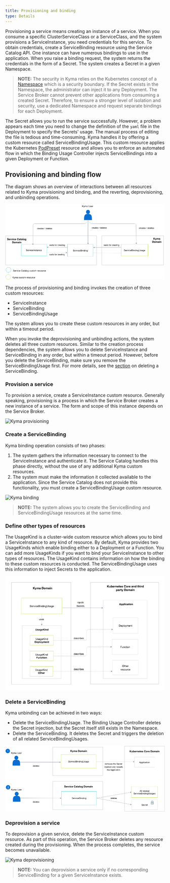 ```yaml
---
title: Provisioning and binding
type: Details
---
```


Provisioning a service means creating an instance of a service. When you consume a specific ClusterServiceClass or a ServiceClass, and the system provisions a ServiceInstance, you need credentials for this service. To obtain credentials, create a ServiceBinding resource using the Service Catalog API. One instance can have numerous bindings to use in the application. When you raise a binding request, the system returns the credentials in the form of a Secret. The system creates a Secret in a given Namespace.

> **NOTE:** The security in Kyma relies on the Kubernetes concept of a [Namespace](https://kubernetes.io/docs/concepts/overview/working-with-objects/namespaces/) which is a security boundary. If the Secret exists in the Namespace, the administrator can inject it to any Deployment. The Service Broker cannot prevent other applications from consuming a created Secret. Therefore, to ensure a stronger level of isolation and security, use a dedicated Namespace and request separate bindings for each Deployment.

The Secret allows you to run the service successfully. However, a problem appears each time you need to change the definition of the `yaml` file in the Deployment to specify the Secrets' usage. The manual process of editing the file is tedious and time-consuming. Kyma handles it by offering a custom resource called ServiceBindingUsage. This custom resource applies the Kubernetes [PodPreset](https://kubernetes.io/docs/concepts/workloads/pods/podpreset/) resource and allows you to enforce an automated flow in which the Binding Usage Controller injects ServiceBindings into a given Deployment or Function.


## Provisioning and binding flow

The diagram shows an overview of interactions between all resources related to Kyma provisioning and binding, and the reverting, deprovisioning, and unbinding operations.

![Kyma provisioning and binding](./assets/provisioning-and-binding.png)

The process of provisioning and binding invokes the creation of three custom resources:
- ServiceInstance
- ServiceBinding
- ServiceBindingUsage

The system allows you to create these custom resources in any order, but within a timeout period.

When you invoke the deprovisioning and unbinding actions, the system deletes all three custom resources. Similar to the creation process dependencies, the system allows you to delete ServiceInstance and ServiceBinding in any order, but within a timeout period. However, before you delete the ServiceBinding, make sure you remove the ServiceBindingUsage first. For more details, see the [section](#details-provisioning-and-binding-delete-a-servicebinding) on deleting a ServiceBinding.

### Provision a service

To provision a service, create a ServiceInstance custom resource. Generally speaking, provisioning is a process in which the Service Broker creates a new instance of a service. The form and scope of this instance depends on the Service Broker.

![Kyma provisioning](./assets/provisioning.png)

### Create a ServiceBinding

Kyma binding operation consists of two phases:
1. The system gathers the information necessary to connect to the ServiceInstance and authenticate it. The Service Catalog handles this phase directly, without the use of any additional Kyma custom resources.
2. The system must make the information it collected available to the application. Since the Service Catalog does not provide this functionality, you must create a ServiceBindingUsage custom resource.

![Kyma binding](./assets/binding.png)

> **NOTE:** The system allows you to create the ServiceBinding and ServiceBindingUsage resources at the same time.

### Define other types of resources

The UsageKind is a cluster-wide custom resource which allows you to bind a ServiceInstance to any kind of resource. By default, Kyma provides two UsageKinds which enable binding either to a Deployment or a Function. You can add more UsageKinds if you want to bind your ServiceInstance to other types of resources. The UsageKind contains information on how the binding to these custom resources is conducted. The ServiceBindingUsage uses this information to inject Secrets to the application.

![Kyma UsageKind](./assets/usagekind.png)


### Delete a ServiceBinding

Kyma unbinding can be achieved in two ways:
- Delete the ServiceBindingUsage. The Binding Usage Controller deletes the Secret injection, but the Secret itself still exists in the Namespace.
- Delete the ServiceBinding. It deletes the Secret and triggers the deletion of all related ServiceBindingUsages.

![Kyma unbinding](./assets/unbinding.png)

### Deprovision a service

To deprovision a given service, delete the ServiceInstance custom resource. As part of this operation, the Service Broker deletes any resource created during the provisioning. When the process completes, the service becomes unavailable.

![Kyma deprovisioning](./assets/deprovisioning.png)

> **NOTE:** You can deprovision a service only if no corresponding ServiceBinding for a given ServiceInstance exists.
